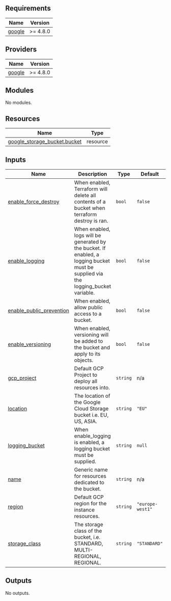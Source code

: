 <!-- BEGIN_TF_DOCS -->
## Requirements

| Name | Version |
|------|---------|
| <a name="requirement_google"></a> [google](#requirement\_google) | >= 4.8.0 |

## Providers

| Name | Version |
|------|---------|
| <a name="provider_google"></a> [google](#provider\_google) | >= 4.8.0 |

## Modules

No modules.

## Resources

| Name | Type |
|------|------|
| [google_storage_bucket.bucket](https://registry.terraform.io/providers/hashicorp/google/latest/docs/resources/storage_bucket) | resource |

## Inputs

| Name | Description | Type | Default | Required |
|------|-------------|------|---------|:--------:|
| <a name="input_enable_force_destroy"></a> [enable\_force\_destroy](#input\_enable\_force\_destroy) | When enabled, Terraform will delete all contents of a bucket when terraform destroy is ran. | `bool` | `false` | no |
| <a name="input_enable_logging"></a> [enable\_logging](#input\_enable\_logging) | When enabled, logs will be generated by the bucket. If enabled, a logging bucket must be supplied via the logging\_bucket variable. | `bool` | `false` | no |
| <a name="input_enable_public_prevention"></a> [enable\_public\_prevention](#input\_enable\_public\_prevention) | When enabled, allow public access to a bucket. | `bool` | `false` | no |
| <a name="input_enable_versioning"></a> [enable\_versioning](#input\_enable\_versioning) | When enabled, versioning will be added to the bucket and apply to its objects. | `bool` | `false` | no |
| <a name="input_gcp_project"></a> [gcp\_project](#input\_gcp\_project) | Default GCP Project to deploy all resources into. | `string` | n/a | yes |
| <a name="input_location"></a> [location](#input\_location) | The location of the Google Cloud Storage bucket i.e. EU, US, ASIA. | `string` | `"EU"` | no |
| <a name="input_logging_bucket"></a> [logging\_bucket](#input\_logging\_bucket) | When enable\_logging is enabled, a logging bucket must be supplied. | `string` | `null` | no |
| <a name="input_name"></a> [name](#input\_name) | Generic name for resources dedicated to the bucket. | `string` | n/a | yes |
| <a name="input_region"></a> [region](#input\_region) | Default GCP region for the instance resources. | `string` | `"europe-west1"` | no |
| <a name="input_storage_class"></a> [storage\_class](#input\_storage\_class) | The storage class of the bucket, i.e. STANDARD, MULTI-REGIONAL, REGIONAL. | `string` | `"STANDARD"` | no |

## Outputs

No outputs.
<!-- END_TF_DOCS -->
